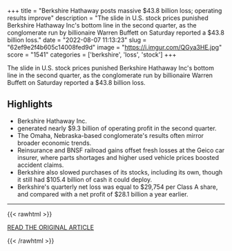 +++
title = "Berkshire Hathaway posts massive $43.8 billion loss; operating results improve"
description = "The slide in U.S. stock prices punished Berkshire Hathaway Inc's bottom line in the second quarter, as the conglomerate run by billionaire Warren Buffett on Saturday reported a $43.8 billion loss."
date = "2022-08-07 11:13:23"
slug = "62ef9e2f4b605c14008fed9d"
image = "https://i.imgur.com/QGya3HE.jpg"
score = "1541"
categories = ['berkshire', 'loss', 'stock']
+++

The slide in U.S. stock prices punished Berkshire Hathaway Inc's bottom line in the second quarter, as the conglomerate run by billionaire Warren Buffett on Saturday reported a $43.8 billion loss.

## Highlights

- Berkshire Hathaway Inc.
- generated nearly $9.3 billion of operating profit in the second quarter.
- The Omaha, Nebraska-based conglomerate's results often mirror broader economic trends.
- Reinsurance and BNSF railroad gains offset fresh losses at the Geico car insurer, where parts shortages and higher used vehicle prices boosted accident claims.
- Berkshire also slowed purchases of its stocks, including its own, though it still had $105.4 billion of cash it could deploy.
- Berkshire's quarterly net loss was equal to $29,754 per Class A share, and compared with a net profit of $28.1 billion a year earlier.

---

{{< rawhtml >}}
  <p class="article-category">
    <a target="_blank" href="https://www.reuters.com/markets/europe/berkshire-hathaway-posts-huge-quarterly-loss-operating-results-improve-2022-08-06/">READ THE ORIGINAL ARTICLE</a>
  </p>
{{< /rawhtml >}}
